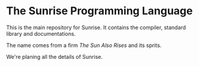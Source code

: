 # The Sunrise Programming Language

This is the main repository for Sunrise. It contains the compiler, standard library and documentations.

The name comes from a firm *The Sun Also Rises* and its sprits.

We're planing all the details of Sunrise.